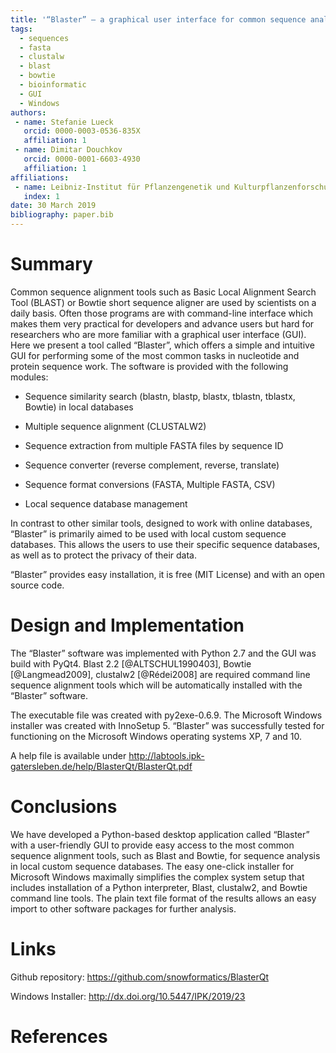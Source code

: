```yaml
---
title: '“Blaster” – a graphical user interface for common sequence analysis tools'
tags:
  - sequences
  - fasta
  - clustalw
  - blast
  - bowtie
  - bioinformatic
  - GUI
  - Windows
authors:
 - name: Stefanie Lueck
   orcid: 0000-0003-0536-835X
   affiliation: 1
 - name: Dimitar Douchkov
   orcid: 0000-0001-6603-4930
   affiliation: 1
affiliations:
 - name: Leibniz-Institut für Pflanzengenetik und Kulturpflanzenforschung Gatersleben, Stadt Seeland, Sachsen-Anhalt
   index: 1
date: 30 March 2019
bibliography: paper.bib
---
```

 
# Summary
 
Common sequence alignment tools such as Basic Local Alignment Search Tool (BLAST) or Bowtie short sequence aligner are used by scientists on a daily basis. Often those programs are with command-line interface which makes them very practical for developers and advance users but hard for researchers who are more familiar with a graphical user interface (GUI). Here we present a tool called “Blaster”, which offers a simple and intuitive GUI for performing some of the most common tasks in nucleotide and protein sequence work. The software is provided with the following modules:
 
- Sequence similarity search (blastn, blastp, blastx, tblastn, tblastx, Bowtie) in local databases
 
- Multiple sequence alignment (CLUSTALW2)
 
- Sequence extraction from multiple FASTA files by sequence ID
 
- Sequence converter (reverse complement, reverse, translate)
 
- Sequence format conversions (FASTA, Multiple FASTA, CSV)
 
- Local  sequence database management
 
In contrast to other similar tools, designed to work with online databases, “Blaster” is primarily aimed to be used with local custom sequence databases. This allows the users to use their specific sequence databases, as well as to protect the privacy of their data.
 
“Blaster” provides easy installation, it is free (MIT License) and with an open source code.
 
# Design and Implementation
 
The “Blaster” software was implemented with Python 2.7 and the GUI was build with PyQt4. Blast 2.2 [@ALTSCHUL1990403], Bowtie [@Langmead2009], clustalw2 [@Rédei2008] are required command line sequence alignment tools which will be automatically installed with the “Blaster” software.
 
The executable file was created with py2exe-0.6.9. The Microsoft Windows installer was created with InnoSetup 5. “Blaster” was successfully tested for functioning on the Microsoft Windows operating systems XP, 7 and 10.
 
A help file is available under http://labtools.ipk-gatersleben.de/help/BlasterQt/BlasterQt.pdf
 
# Conclusions
 
We have developed a Python-based desktop application called “Blaster” with a user-friendly GUI to provide easy access to the most common sequence alignment tools, such as Blast and Bowtie, for sequence analysis in local custom sequence databases. The easy one-click installer for Microsoft Windows maximally simplifies the complex system setup that includes installation of a Python interpreter, Blast, clustalw2, and Bowtie command line tools. The plain text file format of the results allows an easy import to other software packages for further analysis.
 
# Links
Github repository: https://github.com/snowformatics/BlasterQt
 
Windows Installer: http://dx.doi.org/10.5447/IPK/2019/23
  
# References
